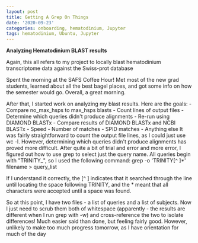 ```yaml
---
layout: post
title: Getting A Grep On Things
date: '2020-09-23'
categories: onboarding, hematodinium, Jupyter
tags: hematodinium, Ubuntu, Jupyter
---
```


**Analyzing Hematodinium BLAST results**

Again, this all refers to my project to locally blast hematodinium transcriptome data against the Swiss-prot database 

Spent the morning at the SAFS Coffee Hour! Met most of the new grad students, learned about all the best bagel places, and got some info on how the semester would go. Overall, a great morning. 

After that, I started work on analyzing my blast results. Here are the goals:
    - Compare no_max_hsps to max_hsps blasts
        - Count lines of output files
        - Determine which queries didn't produce alignments
    - Re-run using DIAMOND BLASTx
    - Compare results of DIAMOND BLASTx and NCBI BLASTx
        - Speed
        - Number of matches
        - SPID matches
        - Anything else
It was fairly straightforward to count the output file lines, as I could just use wc -l. However, determining which queries didn't produce alignments has proved more difficult. After quite a bit of trial and error and more error, I figured out how to use grep to select just the query name. All queries begin with "TRINITY_", so I used the following command:
grep -o 'TRINITY[^ ]*' filename > query_list

If I understand it correctly, the [^ ] indicates that it searched through the line until locating the space following TRINITY, and the * meant that all characters were accepted until a space was found. 

So at this point, I have two files - a list of queries and a list of subjects. Now I just need to scrub them both of whitespace (apparently - the results are different when I run grep with -w) and cross-reference the two to isolate differences! Much easier said than done, but feeling fairly good. However, unlikely to make too much progress tomorrow, as I have orientation for much of the day
